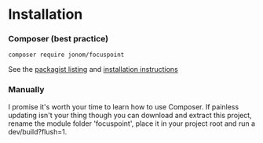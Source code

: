 # Installation

### Composer (best practice)

```
composer require jonom/focuspoint
```

See the [packagist listing](https://packagist.org/packages/jonom/focuspoint) and [installation instructions](https://docs.silverstripe.org/en/getting_started/composer/#adding-modules-to-your-project)

### Manually

I promise it's worth your time to learn how to use Composer. If painless updating isn't your thing though you can download and extract this project, rename the module folder 'focuspoint', place it in your project root and run a dev/build?flush=1.
